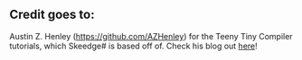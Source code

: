 ## Credit goes to:

Austin Z. Henley (https://github.com/AZHenley) for the Teeny Tiny Compiler tutorials, which Skeedge# is based off of. Check his blog out [here](https://austinhenley.com/blog/)!